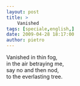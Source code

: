 ```yaml
---
layout: post
title: >
    Vanished
tags: [speciale,english,]
date: 2009-04-28 18:17:00
author: pietro
---
```

Vanished in thin fog,<br/>in the air betraying me,<br/>say no and then nod,<br/>to the everlasting tree.
